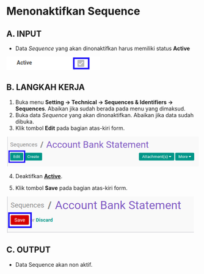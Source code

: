 # Menonaktifkan Sequence

## A. INPUT

* Data *Sequence* yang akan dinonaktifkan harus memiliki status **Active**

![](../img/sequence/status-input-sequence-active.png)

## B. LANGKAH KERJA

1. Buka menu **Setting -> Technical -> Sequences & Identifiers -> Sequences**. Abaikan jika sudah berada pada menu yang dimaksud.
2. Buka data *Sequence* yang akan dinonaktifkan. Abaikan jika data sudah dibuka.
3. Klik tombol **Edit** pada bagian atas-kiri form.

![](../img/sequence/tombol-edit.png)

4. Deaktifkan **[Active](./penjelasan.md#field-active)**.

5. Klik tombol **Save** pada bagian atas-kiri form.

![](../img/sequence/tombol-save-modifikasi.png)

## C. OUTPUT

* Data Sequence akan non aktif.
